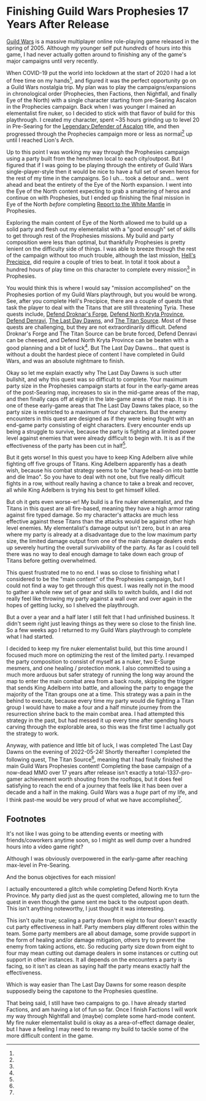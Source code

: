 Finishing Guild Wars Prophesies 17 Years After Release
======================================================

[Guild Wars](https://www.guildwars.com) is a massive multiplayer online
role-playing game released in the spring of 2005. Although my younger self put
*hundreds* of hours into this game, I had never actually gotten around to
finishing any of the game's major campaigns until very recently.

When COVID-19 put the world into lockdown at the start of 2020 I had a lot of
free time on my hands[^1], and figured it was the perfect opportunity go on a
Guild Wars nostalgia trip. My plan was to play the campaigns/expansions in
chronological order (Prophecies, then Factions, then Nightfall, and finally Eye
of the North) with a single character starting from pre-Searing Ascalon in the
Prophecies campaign. Back when I was younger I mained an elementalist fire
nuker, so I decided to stick with that flavor of build for this playthrough. I
created my character, spent ~35 hours grinding up to level 20 in Pre-Searing
for the [Legendary Defender of
Ascalon](https://wiki.guildwars.com/wiki/Defender_of_Ascalon) title, and then
progressed through the Prophecies campaign more or less as normal[^2] up until
I reached Lion's Arch.

Up to this point I was working my way through the Prophesies campaign using a
party built from the henchmen local to each city/outpost. But I figured that if
I was going to be playing through the entirety of Guild Wars
single-player-style then it would be nice to have a full set of seven heros for
the rest of my time in the campaigns. So I uh... took a detour and... went
ahead and beat the entirety of the Eye of the North expansion. I went into the
Eye of the North content expecting to grab a smattering of heros and continue
on with Prophesies, but I ended up finishing the final mission in Eye of the
North *before* completing [Report to the White
Mantle](https://wiki.guildwars.com/wiki/Report_to_the_White_Mantle) in
Prophesies.

Exploring the main content of Eye of the North allowed me to build up a solid
party and flesh out my elementalist with a "good enough" set of skills to get
through rest of the Prophesies missions. My build and party composition were
less than optimal, but thankfully Prophesies is pretty lenient on the
difficulty side of things. I was able to breeze through the rest of the
campaign without too much trouble, although the last mission, [Hell's
Precipice](https://wiki.guildwars.com/wiki/Hell%27s_Precipice), did require a
couple of tries to beat. In total it took about a hundred hours of play time on
this character to complete every mission[^3] in Prophesies.

You would think this is where I would say "mission accomplished" on the
Prophesies portion of my Guild Wars playthrough, but you would be wrong. See,
after you complete Hell's Precipice, there are a couple of quests that task the
player to deal with the Titans that are still threatening Tyria. These quests
include, [Defend Droknar's
Forge](https://wiki.guildwars.com/wiki/Defend_Droknar%27s_Forge), [Defend North
Kryta Province](https://wiki.guildwars.com/wiki/Defend_North_Kryta_Province),
[Defend Denravi](https://wiki.guildwars.com/wiki/Defend_Denravi), [The Last Day
Dawns](https://wiki.guildwars.com/wiki/The_Last_Day_Dawns), and [The Titan
Source](https://wiki.guildwars.com/wiki/The_Titan_Source). Most of these quests
are challenging, but they are not extraordinarily difficult. Defend Droknar's
Forge and The Titan Source can be brute forced, Defend Denravi can be cheesed,
and Defend North Kryta Province can be beaten with a good planning and a bit of
luck[^4]. But The Last Day Dawns... that quest is without a doubt the hardest
piece of content I have completed in Guild Wars, and was an absolute nightmare
to finish.

Okay so let me explain exactly why The Last Day Dawns is such utter bullshit,
and why this quest was so difficult to complete. Your maximum party size in the
Prophesies campaign starts at four in the early-game areas of the post-Searing
map, increases to six in the mid-game areas of the map, and then finally caps
off at eight in the late-game areas of the map. It is in one of these
early-game areas that The Last Day Dawns takes place, so the party size is
restricted to a maximum of four characters. But the enemy encounters in this
quest are designed as if they were being fought with an end-game party
consisting of eight characters. Every encounter ends up being a struggle to
survive, because the party is fighting at a limited power level against enemies
that were already difficult to begin with. It is as if the effectiveness of the
party has been cut in half[^5].

But it gets worse! In this quest you have to keep King Adelbern alive while
fighting off five groups of Titans. King Adelbern apparently has a death wish,
because his combat strategy seems to be "charge head-on into battle and die
lmao". So you have to deal with not one, but five really difficult fights in a
row, without really having a chance to take a break and recover, all while King
Adelbern is trying his best to get himself killed.

But oh it gets even worse-er! My build is a fire nuker elementalist, and the
Titans in this quest are all fire-based, meaning they have a high armor rating
against fire typed damage. So my character's attacks are much less effective
against these Titans than the attacks would be against other high level
enemies. My elementalist's damage output isn't zero, but in an area where my
party is already at a disadvantage due to the low maximum party size, the
limited damage output from one of the main damage dealers ends up severely
hurting the overall survivability of the party. As far as I could tell there
was no way to deal enough damage to take down each group of Titans before
getting overwhelmed.

This quest frustrated me to no end. I was so close to finishing what I
considered to be the "main content" of the Prophesies campaign, but I could not
find a way to get through this quest. I was really not in the mood to gather a
whole new set of gear and skills to switch builds, and I did not really feel
like throwing my party against a wall over and over again in the hopes of
getting lucky, so I shelved the playthrough.

But a over a year and a half later I still felt that I had unfinished business.
It didn't seem right just leaving things as they were so close to the finish
line. So a few weeks ago I returned to my Guild Wars playthrough to complete
what I had started.

I decided to keep my fire nuker elementalist build, but this time around I
focused much more on optimizing the rest of the limited party. I revamped the
party composition to consist of myself as a nuker, two E-Surge mesmers, and one
healing / protection monk. I also committed to using a much more arduous but
safer strategy of running the long way around the map to enter the main combat
area from a back route, skipping the trigger that sends King Adelbern into
battle, and allowing the party to engage the majority of the Titan groups one
at a time. This strategy was a pain in the behind to execute, because every
time my party would die fighting a Titan group I would have to make a four and
a half minute journey from the resurrection shrine back to the main combat
area. I had attempted this strategy in the past, but had messed it up every
time after spending hours carving through the explorable area, so this was the
first time I actually got the strategy to work.

Anyway, with patience and little bit of luck, I was completed The Last Day
Dawns on the evening of 2022-05-24! Shortly thereafter I completed the
following quest, The Titan Source[^6], meaning that I had finally finished the
main Guild Wars Prophesies content! Completing the base campaign of a now-dead
MMO over 17 years after release isn't exactly a total-1337-pro-gamer
achievement worth shouting from the rooftops, but it does feel satisfying to
reach the end of a journey that feels like it has been over a decade and a half
in the making. Guild Wars was a *huge* part of my life, and I think past-me
would be very proud of what we have accomplished[^7].

## Footnotes
[^1]:
It's not like I was going to be attending events or meeting with
friends/coworkers anytime soon, so I might as well dump over a hundred hours
into a video game right?

[^2]:
Although I was obviously overpowered in the early-game after reaching max-level
in Pre-Searing.

[^3]:
And the bonus objectives for each mission!

[^4]:
I actually encountered a glitch while completing Defend North Kryta Province.
My party died just as the quest completed, allowing me to turn the quest in
even though the game sent me back to the outpost upon death. This isn't
anything noteworthy, I just thought it was interesting.

[^5]:
This isn't quite true; scaling a party down from eight to four doesn't exactly
cut party effectiveness in half. Party members play different roles within the
team. Some party members are all about damage, some provide support in the form
of healing and/or damage mitigation, others try to prevent the enemy from
taking actions, etc. So reducing party size down from eight to four may mean
cutting out damage dealers in some instances or cutting out support in other
instances. It all depends on the encounters a party is facing, so it isn't as
clean as saying half the party means exactly half the effectiveness.

[^6]:
Which is way easier than The Last Day Dawns for some reason despite supposedly
being the capstone to the Prophesies questline.

[^7]:
That being said, I still have two campaigns to go. I have already started
Factions, and am having a lot of fun so far. Once I finish Factions I will work
my way through Nightfall and (maybe) complete some hard-mode content. My fire
nuker elementalist build is okay as a area-of-effect damage dealer, but I have
a feeling I may need to revamp my build to tackle some of the more difficult
content in the game.
